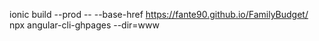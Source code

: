 ionic build --prod -- --base-href https://fante90.github.io/FamilyBudget/
npx angular-cli-ghpages --dir=www
